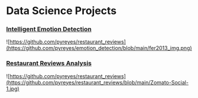 # Data Science Projects

 ###  [Intelligent Emotion Detection](https://github.com/pyreyes/emotion_detection)
  ![https://github.com/pyreyes/restaurant_reviews](https://github.com/pyreyes/emotion_detection/blob/main/fer2013_img.png)

### [Restaurant Reviews Analysis](https://github.com/pyreyes/restaurant_reviews)
 ![https://github.com/pyreyes/restaurant_reviews](https://github.com/pyreyes/restaurant_reviews/blob/main/Zomato-Social-1.jpg)
